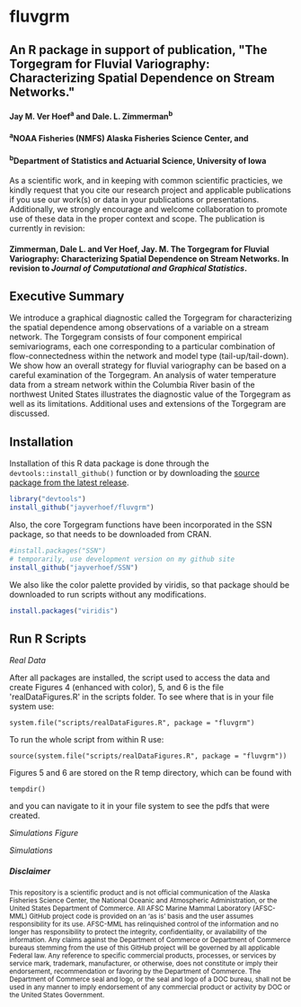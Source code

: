 # fluvgrm 
## An R package in support of publication, "The Torgegram for Fluvial Variography: Characterizing Spatial Dependence on Stream Networks." 

#### Jay M. Ver Hoef<sup>a</sup> and Dale. L. Zimmerman<sup>b</sup>

#### <sup>a</sup>NOAA Fisheries (NMFS) Alaska Fisheries Science Center, and 
#### <sup>b</sup>Department of Statistics and Actuarial Science, University of Iowa

As a scientific work, and in keeping with common scientific practicies, we kindly request that you cite our research project and applicable publications if you use our work(s) or data in your publications or presentations. Additionally, we strongly encourage and welcome collaboration to promote use of these data in the proper context and scope.  The publication is currently in revision:

#### Zimmerman, Dale L. and Ver Hoef, Jay. M. The Torgegram for Fluvial Variography: Characterizing Spatial Dependence on Stream Networks. In revision to *Journal of Computational and Graphical Statistics*.


Executive Summary
-----------------

We introduce a graphical diagnostic called the Torgegram for characterizing the spatial dependence among observations of a variable on a stream network. The Torgegram consists of four component empirical semivariograms, each one corresponding to a particular combination of flow-connectedness within the network and model type (tail-up/tail-down). We show how an overall strategy for fluvial variography can be based on a careful examination of the Torgegram. An analysis of water temperature data from a stream network within the Columbia River basin of the northwest United States illustrates the diagnostic value of the Torgegram as well as its limitations. Additional uses and extensions of the Torgegram are discussed.

Installation
------------

Installation of this R data package is done through the `devtools::install_github()` function or by downloading the [source package from the latest release](https://github.com/jayverhoef/fluvgrm).

``` r
library("devtools")
install_github("jayverhoef/fluvgrm")
```
Also, the core Torgegram functions have been incorporated in the SSN package, so that needs to be downloaded from CRAN.

``` r
#install.packages("SSN")
# temporarily, use development version on my github site
install_github("jayverhoef/SSN")
```
We also like the color palette provided by viridis, so that package should be downloaded to run scripts without any modifications.

``` r
install.packages("viridis")
```

Run R Scripts
-------------

*Real Data*

After all packages are installed, the script used to access the data and create Figures 4 (enhanced with color), 5, and 6 is the file 'realDataFigures.R' in the scripts folder.  To see where that is in your file system use:

```
system.file("scripts/realDataFigures.R", package = "fluvgrm")
```

To run the whole script from within R use:

```
source(system.file("scripts/realDataFigures.R", package = "fluvgrm"))
```

Figures 5 and 6 are stored on the R temp directory, which can be found with

```
tempdir()
```

and you can navigate to it in your file system to see the pdfs that were created.

*Simulations Figure*

*Simulations*

##### Disclaimer

<sub>This repository is a scientific product and is not official communication of the Alaska Fisheries Science Center, the National Oceanic and Atmospheric Administration, or the United States Department of Commerce. All AFSC Marine Mammal Laboratory (AFSC-MML) GitHub project code is provided on an ‘as is’ basis and the user assumes responsibility for its use. AFSC-MML has relinquished control of the information and no longer has responsibility to protect the integrity, confidentiality, or availability of the information. Any claims against the Department of Commerce or Department of Commerce bureaus stemming from the use of this GitHub project will be governed by all applicable Federal law. Any reference to specific commercial products, processes, or services by service mark, trademark, manufacturer, or otherwise, does not constitute or imply their endorsement, recommendation or favoring by the Department of Commerce. The Department of Commerce seal and logo, or the seal and logo of a DOC bureau, shall not be used in any manner to imply endorsement of any commercial product or activity by DOC or the United States Government.</sub>
